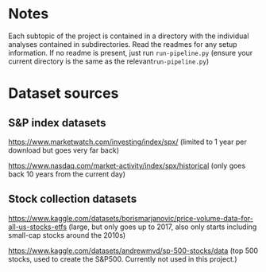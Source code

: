 # Notes
Each subtopic of the project is contained in a directory with the individual analyses contained in subdirectories.
Read the readmes for any setup information. If no readme is present, just run `run-pipeline.py` (ensure your current directory is the same as the relevant`run-pipeline.py`)


# Dataset sources

## S&P index datasets
https://www.marketwatch.com/investing/index/spx/ (limited to 1 year per download but goes very far back)

https://www.nasdaq.com/market-activity/index/spx/historical (only goes back 10 years from the current day)

## Stock collection datasets
https://www.kaggle.com/datasets/borismarjanovic/price-volume-data-for-all-us-stocks-etfs (large, but only goes up to 2017, also only starts including small-cap stocks around the 2010s)

https://www.kaggle.com/datasets/andrewmvd/sp-500-stocks/data (top 500 stocks, used to create the S&P500. Currently not used in this project.)